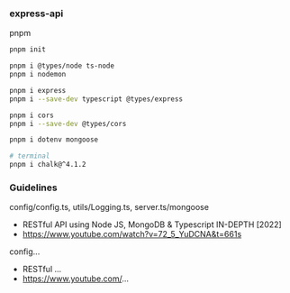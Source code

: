 ### express-api

pnpm
```bash
pnpm init 

pnpm i @types/node ts-node
pnpm i nodemon 

pnpm i express
pnpm i --save-dev typescript @types/express

pnpm i cors
pnpm i --save-dev @types/cors

pnpm i dotenv mongoose

# terminal
pnpm i chalk@^4.1.2
```

### Guidelines

config/config.ts, utils/Logging.ts, server.ts/mongoose
- RESTful API using Node JS, MongoDB & Typescript IN-DEPTH [2022]
- https://www.youtube.com/watch?v=72_5_YuDCNA&t=661s

config...
- RESTful ...
- https://www.youtube.com/...
